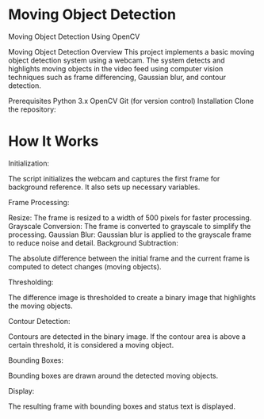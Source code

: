 # Moving Object Detection
Moving Object Detection Using OpenCV

Moving Object Detection
Overview
This project implements a basic moving object detection system using a webcam. The system detects and highlights moving objects in the video feed using computer vision techniques such as frame differencing, Gaussian blur, and contour detection.

Prerequisites
Python 3.x
OpenCV
Git (for version control)
Installation
Clone the repository:

# How It Works
Initialization:

The script initializes the webcam and captures the first frame for background reference. It also sets up necessary variables.

Frame Processing:

Resize: The frame is resized to a width of 500 pixels for faster processing.
Grayscale Conversion: The frame is converted to grayscale to simplify the processing.
Gaussian Blur: Gaussian blur is applied to the grayscale frame to reduce noise and detail.
Background Subtraction:

The absolute difference between the initial frame and the current frame is computed to detect changes (moving objects).

Thresholding:

The difference image is thresholded to create a binary image that highlights the moving objects.

Contour Detection:

Contours are detected in the binary image. If the contour area is above a certain threshold, it is considered a moving object.

Bounding Boxes:

Bounding boxes are drawn around the detected moving objects.

Display:

The resulting frame with bounding boxes and status text is displayed.

